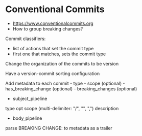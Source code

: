 # Conventional Commits

- https://www.conventionalcommits.org
- How to group breaking changes?

Commit classifiers:
- list of actions that set the commit type
- first one that matches, sets the commit type


Change the organization of the commits to be version

Have a version-commit sorting configuration



Add metadata to each commit
    - type
    - scope (optional)
    - has_breaking_change (optional)
    - breaking_changes (optional)

- subject_pipeline

type
opt scope (multi-delimiter: "/", "\", ",")
description

- body_pipeline

parse BREAKING CHANGE: to metadata as a trailer
